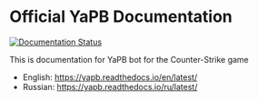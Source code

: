 # Official YaPB Documentation
[![Documentation Status](https://readthedocs.org/projects/yapb/badge/?version=latest)](https://yapb.readthedocs.io/en/latest/?badge=latest)

This is documentation for YaPB bot for the Counter-Strike game

* English: https://yapb.readthedocs.io/en/latest/
* Russian: https://yapb.readthedocs.io/ru/latest/
